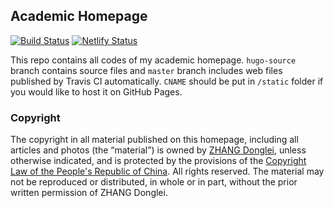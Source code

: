 ## Academic Homepage
[![Build Status](https://travis-ci.com/dongleizhang/dongleizhang.github.io.svg?branch=hugo-source)](https://travis-ci.com/dongleizhang/dongleizhang.github.io) [![Netlify Status](https://api.netlify.com/api/v1/badges/2be6b322-5b8e-4fee-adca-00bb2709fbd2/deploy-status)](https://app.netlify.com/sites/dongleizhang/deploys)

This repo contains all codes of my academic homepage. `hugo-source` branch contains source files and `master` branch includes web files published by Travis CI automatically. `CNAME` should be put in `/static` folder if you would like to host it on GitHub Pages.

### Copyright
The copyright in all material published on this homepage, including all articles and photos (the “material”) is owned by [ZHANG Donglei](https://dlzhang.com), unless otherwise indicated, and is protected by the provisions of the [Copyright Law of the People's Republic of China](http://www.lawinfochina.com/display.aspx?lib=law&id=8823). All rights reserved. The material may not be reproduced or distributed, in whole or in part, without the prior written permission of ZHANG Donglei.
